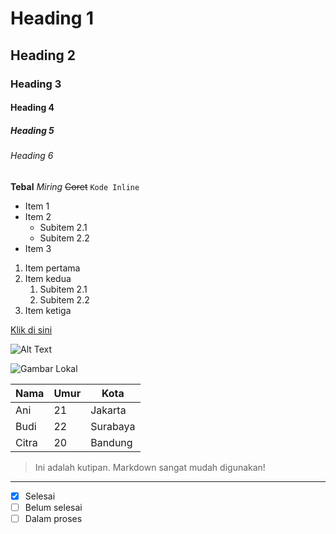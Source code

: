<!-- 1. -->
# Heading 1
## Heading 2
### Heading 3
#### Heading 4
##### Heading 5
###### Heading 6

<!-- 2. -->
**Tebal**
*Miring*
~~Coret~~
`Kode Inline`

<!-- 3. -->
- Item 1
- Item 2
  - Subitem 2.1
  - Subitem 2.2
- Item 3

<!-- 4. -->
1. Item pertama
2. Item kedua
   1. Subitem 2.1
   2. Subitem 2.2
3. Item ketiga

<!-- 5. -->
[Klik di sini](https://github.com)

<!-- 6. -->
![Alt Text](https://github.githubassets.com/images/modules/logos_page/GitHub-Mark.png)

![Gambar Lokal](gambar.jpg)

<!-- 7. -->
| Nama  | Umur | Kota      |
|-------|------|----------|
| Ani   | 21   | Jakarta  |
| Budi  | 22   | Surabaya |
| Citra | 20   | Bandung  |

<!-- 8. -->
<!-- ```python
def halo():
    print("Halo, Dunia!") -->

<!-- 9. -->
> Ini adalah kutipan.
> Markdown sangat mudah digunakan!

<!-- 10. Garis Pemisah -->
---

<!-- 11. Checklist -->
- [x] Selesai
- [ ] Belum selesai
- [ ] Dalam proses
